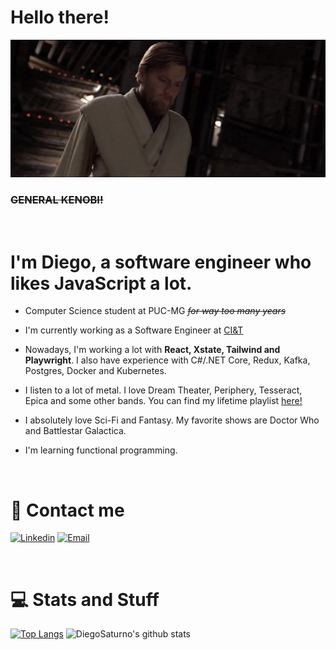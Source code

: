 # Hello there!

![Hello there!](images/hellothere.gif)
### ~~GENERAL KENOBI!~~

<br>

# I'm Diego, a software engineer who likes JavaScript **a lot**.

- Computer Science student at PUC-MG _~~for way too many years~~_

- I'm currently working as a Software Engineer at [CI&T](https://ciandt.com/)

- Nowadays, I'm working a lot with **React, Xstate, Tailwind and Playwright**. I also have experience with C#/.NET Core, Redux, Kafka, Postgres, Docker and Kubernetes.

- I listen to a lot of metal. I love Dream Theater, Periphery, Tesseract, Epica and some other bands. You can find my lifetime playlist [here!](https://open.spotify.com/playlist/2SW0uHhTCw2GkQj7nNcofG?si=c6fa716ed69e4471)
- I absolutely love Sci-Fi and Fantasy. My favorite shows are Doctor Who and Battlestar Galactica.

- I'm learning functional programming.

<br>

# 💬 Contact me

[![Linkedin](https://img.shields.io/badge/Linkedin-Diego%20Oliveira-00BFFF?logo=linkedin&logoColor=white)](https://www.linkedin.com/in/diegooliveiras/)
[![Email](https://img.shields.io/badge/Email-diego.setubal1@gmail.com-FF0000?logo=gmail&logoColor=white)](mailto://diego.setubal1@gmail.com)

<br>

# 💻 Stats and Stuff

[![Top Langs](https://github-readme-stats.vercel.app/api/top-langs/?username=DiegoSaturno&theme=tokyonight)](https://github.com/anuraghazra/github-readme-stats)
![DiegoSaturno's github stats](https://github-readme-stats.vercel.app/api?username=DiegoSaturno&show_icons=true&theme=tokyonight&count_private=true)


<!--
**DiegoSaturno/DiegoSaturno** is a ✨ _special_ ✨ repository because its `README.md` (this file) appears on your GitHub profile.

Here are some ideas to get you started:

- 🔭 I’m currently working on ...
- 🌱 I’m currently learning ...
- 👯 I’m looking to collaborate on ...
- 🤔 I’m looking for help with ...
- 💬 Ask me about ...
- 📫 How to reach me: ...
- 😄 Pronouns: ...
- ⚡ Fun fact: ...
-->
